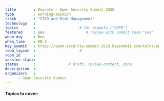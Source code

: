 ```yaml
---
title        : Keynote - Open Security Summit 2020
type         : working-session   
track        : "CISO and Risk Management"
technology   :
topics       :                    # for example ["GDPR"]
featured     : yes                   # review with summit team "yes"
when_day     : Mon
when_time    : KN-1
hey_summit   : https://open-security-summit-2020.heysummit.com/talks/opening-keynote/
room_layout  :                    #
room_id      :
session_slack: 
status       :               # draft, review-content, done
description  :
organizers   :
      - Open Security Summit
---
```


#### Topics to cover:
